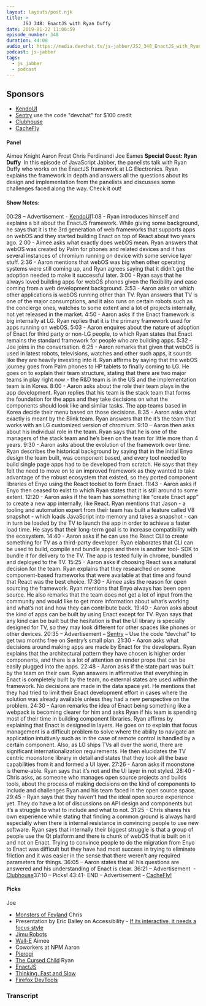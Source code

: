 ```yaml
---
layout: layouts/post.njk
title: >
      JSJ 348: EnactJS with Ryan Duffy
date: 2019-01-22 11:00:59
episode_number: 348
duration: 44:08
audio_url: https://media.devchat.tv/js-jabber/JSJ_348_EnactJS_with_Ryan_Duffy.mp3
podcast: js-jabber
tags: 
  - js_jabber
  - podcast
---
```


## **Sponsors**

- [KendoUI](https://www.telerik.com/kendo-ui?utm_medium=social-paid&utm_source=devchattv&utm_campaign=kendo-ui-awareness-jsjabber)
- [Sentry](https://sentry.io)&nbsp;use the code "devchat" for $100 credit
- [Clubhouse](https://clubhouse.io/jsjabber)
- [CacheFly](https://www.cachefly.com/)

#### **Panel**
Aimee Knight Aaron Frost Chris Ferdinandi Joe Eames **Special Guest: Ryan Duffy&nbsp;** In this episode of JavaScript Jabber, the panelists talk with Ryan Duffy who works on the EnactJS framework at LG Electronics. Ryan explains the framework in depth and answers all the questions about its design and implementation from the panelists and discusses some challenges faced along the way. Check it out! &nbsp;
#### **Show Notes:**
00:28 – Advertisement - [KendoUI](https://www.telerik.com/kendo-ui?utm_medium=social-paid&utm_source=devchattv&utm_campaign=kendo-ui-awareness-jsjabber)1:08 - Ryan introduces himself and explains a bit about the EnactJS framework. While giving some background, he says that it is the 3rd generation of web frameworks that supports apps on webOS and they started building Enact on top of React about two years ago. 2:00 - Aimee asks what exactly does webOS mean. Ryan answers that webOS was created by Palm for phones and related devices and it has several instances of chromium running on device with some service layer stuff. 2:36 - Aaron mentions that webOS was big when other operating systems were still coming up, and Ryan agrees saying that it didn’t get the adoption needed to make it successful later. 3:00 - Ryan says that he always loved building apps for webOS phones given the flexibility and ease coming from a web development background. 3:53 - Aaron asks on which other applications is webOS running other than TV. Ryan answers that TV is one of the major consumptions, and it also runs on certain robots such as the concierge ones, watches to some extent and a lot of projects internally, not yet released in the market. 4:50 - Aaron asks if the Enact framework is big internally at LG. Ryan replies that it is the primary framework used for apps running on webOS. 5:03 - Aaron enquires about the nature of adoption of Enact for third party or non-LG people, to which Ryan states that Enact remains the standard framework for people who are building apps. 5:32 - Joe joins in the conversation. 6:25 - Aaron remarks that given that webOS is used in latest robots, televisions, watches and other such apps, it sounds like they are heavily investing into it. Ryan affirms by saying that the webOS journey goes from Palm phones to HP tablets to finally coming to LG. He goes on to explain their team structure, stating that there are two major teams in play right now - the R&D team is in the US and the implementation team is in Korea. 8:00 - Aaron asks about the role their team plays in the app development. Ryan replies that his team is the stack team that forms the foundation for the apps and they take decisions on what the components should look like and similar tasks. The app teams based in Korea decide their menu based on those decisions. 8:35 - Aaron asks what exactly is meant by the Blink team. Ryan answers that the it’s the team that works with an LG customized version of chromium. 9:10 – Aaron then asks about his individual role in the team. Ryan says that he is one of the managers of the stack team and he’s been on the team for little more than 4 years. 9:30 - Aaron asks about the evolution of the framework over time. Ryan describes the historical background by saying that in the initial Enyo design the team built, was component based, and every tool needed to build single page apps had to be developed from scratch. He says that they felt the need to move on to an improved framework as they wanted to take advantage of the robust ecosystem that existed, so they ported component libraries of Enyo using the React toolset to form Enact. 11:43 - Aaron asks if Enyo then ceased to exist to which Ryan states that it is still around to some extent. 12:20 - Aaron asks if the team has something like “create Enact app” to create a new app internally, like React. Ryan mentions that Jason - a tooling and automation expert from their team has built a feature called V8 snapshot - which loads JavaScript into memory and takes a snapshot - can in turn be loaded by the TV to launch the app in order to achieve a faster load time. He says that their long-term goal is to increase compatibility with the ecosystem. 14:40 - Aaron asks if he can use the React CLI to create something for TV as a third-party developer. Ryan elaborates that CLI can be used to build, compile and bundle apps and there is another tool- SDK to bundle it for delivery to the TV. The app is tested fully in chrome, bundled and deployed to the TV. 15:25 - Aaron asks if choosing React was a natural decision for the team. Ryan explains that they researched on some component-based frameworks that were available at that time and found that React was the best choice. 17:30 - Aimee asks the reason for open sourcing the framework. Ryan mentions that Enyo always has been open source. He also remarks that the team does not get a lot of input from the community and would like to get more information about what’s working and what’s not and how they can contribute back. 19:40 - Aaron asks about the kind of apps can be built by using Enact except for TV. Ryan says that any kind can be built but the hesitation is that the UI library is specially designed for TV, so they may look different for other spaces like phones or other devices. 20:35 – Advertisement – [Sentry](https://sentry.io/welcome/) – Use the code “devchat” to get two months free on Sentry’s small plan. 21:30 - Aaron asks what decisions around making apps are made by Enact for the developers. Ryan explains that the architectural pattern they have chosen is higher order components, and there is a lot of attention on render props that can be easily plugged into the apps. 22:48 - Aaron asks if the state part was built by the team on their own. Ryan answers in affirmative that everything in Enact is completely built by the team, no external states are used within the framework. No decisions are made in the data space yet. He mentions that they had tried to limit their Enact development effort in cases where the solution was already available unless they had a new perspective on the problem. 24:30 - Aaron remarks the idea of Enact being something like a webpack is becoming clearer for him and asks Ryan if his team is spending most of their time in building component libraries. Ryan affirms by explaining that Enact is designed in layers. He goes on to explain that focus management is a difficult problem to solve where the ability to navigate an application intuitively such as in the case of remote control is handled by a certain component. Also, as LG ships TVs all over the world, there are significant internationalization requirements. He then elucidates the TV centric moonstone library in detail and states that they took all the base capabilities from it and formed a UI layer. 27:26 - Aaron asks if moonstone is theme-able. Ryan says that it’s not and the UI layer in not styled. 28:40 - Chris asks, as someone who manages open source projects and builds tools, about the process of making decisions on the kind of components to include and challenges Ryan and his team faced in the open source space. 29:45 – Ryan says that they haven’t had the ideal open source experience yet. They do have a lot of discussions on API design and components but it’s a struggle to what to include and what to not. 31:25 - Chris shares his own experience while stating that finding a common ground is always hard especially when there is internal resistance in convincing people to use new software. Ryan says that internally their biggest struggle is that a group of people use the Qt platform and there is chunk of webOS that is built on it and not on Enact. Trying to convince people to do the migration from Enyo to Enact was difficult but they have had most success in trying to eliminate friction and it was easier in the sense that there weren’t any required parameters for things. 36:05 – Aaron states that all his questions are answered and his understanding of Enact is clear. 36:21 – Advertisement &nbsp;- [Clubhouse](https://clubhouse.io/?utm_source=invite&utm_medium=link&utm_campaign=saasquatch&rsCode=JSJABBER&rsShareMedium=UNKNOWN&rsEngagementMedium=UNKNOWN)37:10 – Picks! 43:41- END – Advertisement - [CacheFly!](https://www.cachefly.com/)&nbsp;
#### **Picks**
Joe
- [Monsters of Feyland](https://www.kickstarter.com/projects/1875657065/monsters-of-feyland-for-5th-edition)
Chris
- Presentation by Eric Bailey on Accessibility - [If its interactive, it needs a focus style](https://noti.st/ericwbailey/TcMJFP/if-it-s-interactive-it-needs-a-focus-style)
- [Jimu Robots](https://ubtrobot.com/collections/jimu-robots)
- [Wall-E](https://www.imdb.com/title/tt0910970/)
Aimee
- Coworkers at NPM
Aaron
- [Pierogi](https://en.wikipedia.org/wiki/Pierogi)
- [The Cursed Child](https://en.wikipedia.org/wiki/Harry_Potter_and_the_Cursed_Child)
Ryan
- [EnactJS](https://enactjs.com/)
- [Thinking, Fast and Slow](https://en.wikipedia.org/wiki/Thinking,_Fast_and_Slow)
- [Firefox DevTools](https://developer.mozilla.org/son/docs/Tools)


### Transcript


